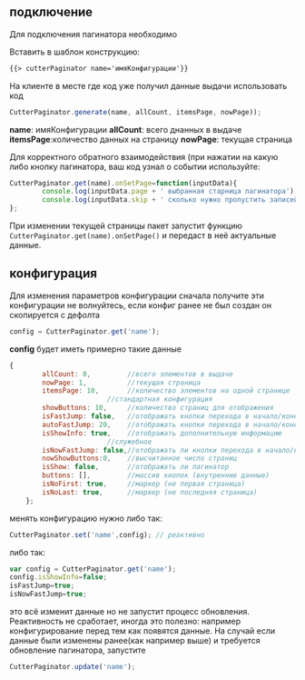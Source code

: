 
## подключение

Для подключения пагинатора необходимо

Вставить в шаблон конструкцию:
```html
{{> cutterPaginator name='имяКонфигурации'}}
```

На клиенте в месте где код уже получил данные выдачи использовать код
```js
CutterPaginator.generate(name, allCount, itemsPage, nowPage));
```
**name**: имяКонфигурации
**allCount**: всего днанных в выдаче
**itemsPage**:количество данных на страницу
**nowPage**:  текущая страница

Для корректного обратного взаимодействия (при нажатии на какую либо кнопку пагинатора, ваш код узнал о событии используйте:
```js
CutterPaginator.get(name).onSetPage=function(inputData){
        console.log(inputData.page + ' выбранная старница пагинатора');
        console.log(inputData.skip + ' сколько нужно пропустить записей чтобы отобразить нужную страницу (это на случай если Вам удобнее сразу передать эти данные в поиск)');
};
```

При изменении текущей страницы пакет запустит функцию ```CutterPaginator.get(name).onSetPage()``` и передаст в неё актуальные данные.

## конфигурация

Для изменения параметров конфигурации сначала получите эти конфигурации
не волнуйтесь, если конфиг ранее не был создан он скопируется с дефолта
```js
config = CutterPaginator.get('name');
```
**config** будет иметь примерно такие данные
```js
{
        allCount: 0,         //всего элементов в выдаче
        nowPage: 1,          //текущая страница
        itemsPage: 10,       //количество элементов на одной странице
                        //стандартная конфигурация
        showButtons: 10,     //количество страниц для отображения
        isFastJump: false,   //отображать кнопки перехода в начало/конец
        autoFastJump: 20,    //отображать кнопки перехода в начало/конец автоматически при превышении указанного числа страниц если 0 тогда не будет работать.
        isShowInfo: true,    //отображать дополнительную информацию
                        //служебное
        isNowFastJump: false,//отображать ли кнопки перехода в начало/конец в данный момент (обновляется при каждой генерации исходя из конфигов выше)
        nowShowButtons:0,    //высчитанное число страниц
        isShow: false,       //отображать ли пагинатор
        buttons: [],         //массив кнопок (внутренние данные)
        isNoFirst: true,     //маркер (не первая страница)
        isNoLast: true,      //маркер (не последняя страница)
    };
```

менять конфигурацию нужно либо так:
```js
CutterPaginator.set('name',config); // реактивно
```
либо так:
```js
var config = CutterPaginator.get('name');
config.isShowInfo=false;
isFastJump=true;
isNowFastJump=true;
```
это всё изменит данные но не запустит процесс обновления. Реактивность не сработает, иногда это полезно: например конфигурирование перед тем как появятся данные.
На случай если данные были изменены ранее(как например выше) и требуется обновление пагинатора, запустите
```js
CutterPaginator.update('name');
```